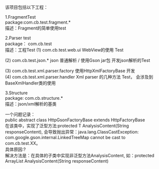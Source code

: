 该项目包括以下工程：   
 
 
1.FragmentTest  
package:com.cb.test.fragment.*    
描述：Fragment的简单使用test  
  
2.Parser test  
package： com.cb.test  
描述：工程Test
(1) com.cb.test.web.ui   WebView的使用 Test
       
(2) com.cb.test.json.*     json 普通解析 / 使用Gson jar包 开发json解析的Test    
  
(3) com.cb.test.xml.parser.factory  使用HttpXmlFactoryBase 开发    
(4) com.cb.test.xml.parser.handler  Xml parser 的几种方法 Test， 会涉及到BaseXmlHandler类的使用   
  
3.Structure  
package: com.cb.structure.*  
描述：json/xml解析的基类   
  
一个问题记录：  
public abstract class HttpGsonFactoryBase<T> extends HttpFactoryBase<T>  
在该类中，实现了泛型方法:protected T AnalysisContent(String responseContent), 会导致抛出异常：java.lang.ClassCastException: com.google.gson.internal.LinkedTreeMap cannot be cast to com.cb.test.XX。  
具体原因:?  
解决方法是：在具体的子类中实现非泛型方法AnalysisContent, 如：protected ArrayList<Person> AnalysisContent(String responseContent)  
 
